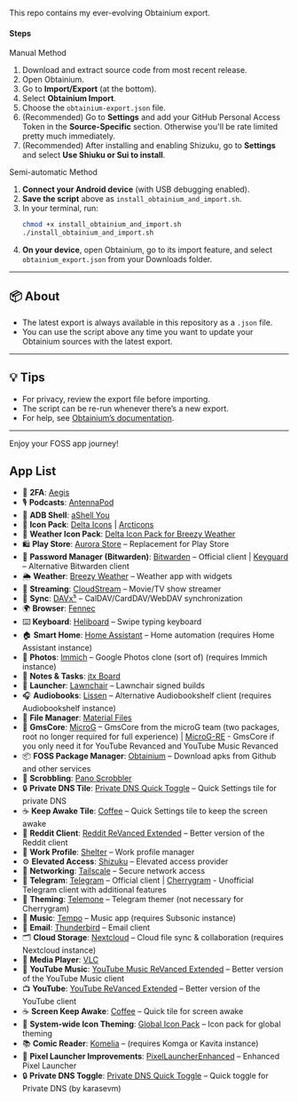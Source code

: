 This repo contains my ever-evolving Obtainium export.


#### Steps

Manual Method
1. Download and extract source code from most recent release.
2. Open Obtainium.
3. Go to **Import/Export** (at the bottom).
4. Select **Obtainium Import**.
5. Choose the `obtainium-export.json` file.
6. (Recommended) Go to **Settings** and add your GitHub Personal Access Token in the **Source-Specific** section. Otherwise you'll be rate limited pretty much immediately.
7. (Recommended) After installing and enabling Shizuku, go to **Settings** and select **Use Shiuku or Sui to install**.

Semi-automatic Method
1. **Connect your Android device** (with USB debugging enabled).
2. **Save the script** above as `install_obtainium_and_import.sh`.
3. In your terminal, run:
   ```bash
   chmod +x install_obtainium_and_import.sh
   ./install_obtainium_and_import.sh
   ```
4. **On your device**, open Obtainium, go to its import feature, and select `obtainium_export.json` from your Downloads folder.

---

## 📦 About

- The latest export is always available in this repository as a `.json` file.
- You can use the script above any time you want to update your Obtainium sources with the latest export.

---

## 💡 Tips

- For privacy, review the export file before importing.
- The script can be re-run whenever there’s a new export.
- For help, see [Obtainium’s documentation](https://github.com/ImranR98/Obtainium).

---

Enjoy your FOSS app journey!

## App List
-   🔐 **2FA**: [Aegis](https://github.com/beemdevelopment/Aegis)
-   🎙️ **Podcasts**: [AntennaPod](https://github.com/AntennaPod/AntennaPod)
-   📱 **ADB Shell**: [aShell You](https://github.com/lionzxy/aShell)
-   🎨 **Icon Pack**: [Delta Icons](https://github.com/Delta-Icons/android) | [Arcticons](https://github.com/Donnnno/Arcticons)
-   🎨 **Weather Icon Pack**: [Delta Icon Pack for Breezy Weather](https://github.com/MatthewZMD/Delta)
-   🛍️ **Play Store**: [Aurora Store](https://gitlab.com/AuroraOSS/AuroraStore) – Replacement for Play Store
-   🔑 **Password Manager (Bitwarden)**: [Bitwarden](https://github.com/bitwarden/mobile) – Official client | [Keyguard](https://github.com/AChep/keyguard-app) – Alternative Bitwarden client
-   🌦️ **Weather**: [Breezy Weather](https://github.com/MatthewZMD/BreezyWeather) – Weather app with widgets
-   🎥 **Streaming**: [CloudStream](https://github.com/LagradOst/CloudStream-3) – Movie/TV show streamer
-   📅 **Sync**: [DAVx⁵](https://gitlab.com/bitfireAT/davx5-ose) – CalDAV/CardDAV/WebDAV synchronization
-   🌍 **Browser**: [Fennec](https://f-droid.org/packages/org.mozilla.fennec_fdroid/)
-   ⌨️ **Keyboard**: [Heliboard](https://github.com/GboardThemes/Heliboard) – Swipe typing keyboard
-   🏠 **Smart Home**: [Home Assistant](https://github.com/home-assistant/android) – Home automation (requires Home Assistant instance)
-   📸 **Photos**: [Immich](https://github.com/immich-app/immich) – Google Photos clone (sort of) (requires Immich instance)
-   📝 **Notes & Tasks**: [jtx Board](https://github.com/jtxBoard/jtxBoard)
-   🚀 **Launcher**: [Lawnchair](https://github.com/Goooler/LawnchairRelease) – Lawnchair signed builds
-   🎧 **Audiobooks**: [Lissen](https://github.com/JonnyBurger/lissen) – Alternative Audiobookshelf client (requires Audiobookshelf instance)
-   📁 **File Manager**: [Material Files](https://f-droid.org/packages/me.zhanghai.android.files/)
-   📱 **GmsCore**: [MicroG](https://github.com/microg/GmsCore) – GmsCore from the microG team (two packages, root no longer required for full experience) | [MicroG-RE](https://github.com/WSTxda/MicroG-RE) - GmsCore if you only need it for YouTube Revanced and YouTube Music Revanced
-   📦 **FOSS Package Manager**: [Obtainium](https://github.com/ImranR98/Obtainium) – Download apks from Github and other services
-   🎵 **Scrobbling**: [Pano Scrobbler](https://github.com/kawaiiDango/PanoScrobbler)
-   🔒 **Private DNS Tile**: [Private DNS Quick Toggle](https://github.com/adinatrapani/Private-DNS-Quick-Toggle) – Quick Settings tile for private DNS
-   ☕ **Keep Awake Tile**: [Coffee](https://github.com/mueller-ma/Coffee) – Quick Settings tile to keep the screen awake
-   👾 **Reddit Client**: [Reddit ReVanced Extended](https://github.com/inotia00/ReVanced_Extended) – Better version of the Reddit client
-   🏢 **Work Profile**: [Shelter](https://f-droid.org/packages/net.typeblog.shelter/) – Work profile manager
-   ⚙️ **Elevated Access**: [Shizuku](https://github.com/RikkaApps/Shizuku) – Elevated access provider
-   🔗 **Networking**: [Tailscale](https://github.com/tailscale/tailscale) – Secure network access
-   💬 **Telegram**: [Telegram](https://telegram.org/) – Official client | [Cherrygram](https://github.com/arsLan4k1390/Cherrygram) - Unofficial Telegram client with additional features
-   🎨 **Theming**: [Telemone](https://github.com/ananpay/tilemone) – Telegram themer (not necessary for Cherrygram)
-   🎵 **Music**: [Tempo](https://github.com/CappielloAntonio/tempo) – Music app (requires Subsonic instance)
-   📧 **Email**: [Thunderbird](https://github.com/thundermail/thunderbird) – Email client
-   🗂️ **Cloud Storage**: [Nextcloud](https://github.com/nextcloud/android) – Cloud file sync & collaboration (requires Nextcloud instance)
-   🎥 **Media Player**: [VLC](https://github.com/videolan/vlc-android)
-   🎵 **YouTube Music**: [YouTube Music ReVanced Extended](https://github.com/MANCrimSon/YouTube-ReVanced-Extended) – Better version of the YouTube Music client
-   📺 **YouTube**: [YouTube ReVanced Extended](https://github.com/MANCrimSon/YouTube-ReVanced-Extended) – Better version of the YouTube client
-   ☕ **Screen Keep Awake**: [Coffee](https://github.com/mueller-ma/Coffee) – Quick tile for screen awake
-   🎨 **System-wide Icon Theming**: [Global Icon Pack](https://github.com/RIchardLuo0/Global-Icon-Pack) – Icon pack for global theming 
-   📚 **Comic Reader**: [Komelia](https://github.com/Snd-R/Komelia) – (requires Komga or Kavita instance)
-   🚀 **Pixel Launcher Improvements**: [PixelLauncherEnhanced](https://github.com/Mahmud0808/PixelLauncherEnhanced) – Enhanced Pixel Launcher
-   🔒 **Private DNS Toggle**: [Private DNS Quick Toggle](https://github.com/karasevm/Private-DNS-Quick-Toggle) – Quick toggle for Private DNS (by karasevm)
